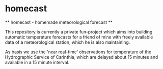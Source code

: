 # homecast
** homecast - homemade meteorological forecast **

This repository is currently a private fun-project which aims into building automatic temperature forecasts for a friend of mine with freely available data of a meteorological station, which he is also maintaining.

As basis we use the 'near real-time' observations for temperature of the Hydrographic Service of Carinthia, which are delayed about 15 minutes and available in a 15 minute interval. 
